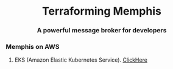 <div align="center">
<h1>Terraforming Memphis</h1>
<h3>A powerful message broker for developers</h3>
</div>

### Memphis on AWS
1. EKS (Amazon Elastic Kubernetes Service). [ClickHere](AWS/EKS/README.md)


